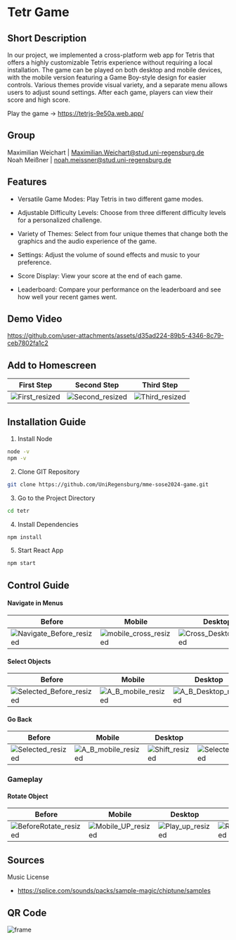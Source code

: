 # Tetr Game
## Short Description
In our project, we implemented a cross-platform web app for Tetris that offers a highly customizable Tetris experience without requiring a local installation. The game can be played on both desktop and mobile devices, with the mobile version featuring a Game Boy-style design for easier controls. Various themes provide visual variety, and a separate menu allows users to adjust sound settings. After each game, players can view their score and high score.

Play the game -> https://tetrjs-9e50a.web.app/

## Group
Maximilian Weichart | Maximilian.Weichart@stud.uni-regensburg.de <br>
Noah Meißner | noah.meissner@stud.uni-regensburg.de 

## Features
- Versatile Game Modes: Play Tetris in two different game modes.

- Adjustable Difficulty Levels: Choose from three different difficulty levels for a personalized challenge.

- Variety of Themes: Select from four unique themes that change both the graphics and the audio experience of the game.

- Settings: Adjust the volume of sound effects and music to your preference.

- Score Display: View your score at the end of each game.

- Leaderboard: Compare your performance on the leaderboard and see how well your recent games went.









## Demo Video
https://github.com/user-attachments/assets/d35ad224-89b5-4346-8c79-ceb7802fa1c2

## Add to Homescreen
| First Step | Second Step | Third Step |
|----------|----------|----------|
|![First_resized](https://github.com/user-attachments/assets/4ad53e1e-ec9f-44ac-aa07-24690088217c)| ![Second_resized](https://github.com/user-attachments/assets/1e26cc8a-dcba-40b4-8584-33c71abba518) | ![Third_resized](https://github.com/user-attachments/assets/7d3f1bf5-6fe6-42e2-8e4d-b4ad75fa348a)


## Installation Guide
1. Install Node
```BASH
node -v
npm -v
```
2. Clone GIT Repository
```BASH
git clone https://github.com/UniRegensburg/mme-sose2024-game.git
```
3. Go to the Project Directory
```BASH
cd tetr
```
4. Install Dependencies
```BASH
npm install
```

5. Start React App
```BASH
npm start
```

## Control Guide
#### Navigate in Menus
| Before | Mobile | Desktop | After |
|----------|----------|----------|----------|
|![Navigate_Before_resized](https://github.com/user-attachments/assets/0fdd8d3d-0525-4c4a-a8e5-97d014dd882a)|![mobile_cross_resized](https://github.com/user-attachments/assets/66947a35-48d7-45c6-8eb8-a378c206979e)|![Cross_Desktop_resized](https://github.com/user-attachments/assets/37d34172-66de-4e65-b681-686e07b0051e)|![Navigate_After_resized](https://github.com/user-attachments/assets/c7d74751-613e-4937-affe-8bb8a364e75a)|
#### Select Objects
| Before | Mobile | Desktop | After |
|----------|----------|----------|----------|
|![Selected_Before_resized](https://github.com/user-attachments/assets/3e07e049-5135-4977-b90b-22bee442c42c)|![A_B_mobile_resized](https://github.com/user-attachments/assets/ac172e23-7778-43b2-bce5-bc212da422e9)|![A_B_Desktop_resized](https://github.com/user-attachments/assets/a4d2f883-93c3-4127-aa4e-02ec04a068ed)| ![Selected_resized](https://github.com/user-attachments/assets/7b3ee230-eda6-4264-9039-3406e0552521)

#### Go Back
| Before | Mobile | Desktop | After |
|----------|----------|----------|----------|
|![Selected_resized](https://github.com/user-attachments/assets/7b3ee230-eda6-4264-9039-3406e0552521) |![A_B_mobile_resized](https://github.com/user-attachments/assets/ac172e23-7778-43b2-bce5-bc212da422e9)|![Shift_resized](https://github.com/user-attachments/assets/2e5af24c-b3f6-4c1c-afec-dd18dac1a6b9)|![Selected_Before_resized](https://github.com/user-attachments/assets/3e07e049-5135-4977-b90b-22bee442c42c)|

### Gameplay
#### Rotate Object
| Before | Mobile | Desktop | After |
|----------|----------|----------|----------|
|![BeforeRotate_resized](https://github.com/user-attachments/assets/8f4d028d-be81-48cf-bc29-6a10378568e9)| ![Mobile_UP_resized](https://github.com/user-attachments/assets/4c3e932d-cca9-4df8-9700-9a5c880afdc4)| ![Play_up_resized](https://github.com/user-attachments/assets/b81eaae7-79ed-47b0-a3c6-9c0deaa646c4)| ![RotateFin_resized](https://github.com/user-attachments/assets/edca8feb-7981-4651-a80f-bd253e24fc1e)|
 
## Sources
Music License
- https://splice.com/sounds/packs/sample-magic/chiptune/samples



## QR Code
![frame](https://github.com/user-attachments/assets/f0f5e2f0-05b0-4f3f-94a6-616c4ee88ee8)
